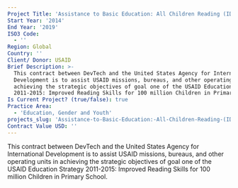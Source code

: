 ```yaml
---
Project Title: 'Assistance to Basic Education: All Children Reading (IDIQ)'
Start Year: '2014'
End Year: '2019'
ISO3 Code:
  - ''
Region: Global
Country: ''
Client/ Donor: USAID
Brief Description: >-
  This contract between DevTech and the United States Agency for International
  Development is to assist USAID missions, bureaus, and other operating units in
  achieving the strategic objectives of goal one of the USAID Education Strategy
  2011-2015: Improved Reading Skills for 100 million Children in Primary School.
Is Current Project? (true/false): true
Practice Area:
  - 'Education, Gender and Youth'
projects_slug: 'Assistance-to-Basic-Education:-All-Children-Reading-(IDIQ)'
Contract Value USD: ''
---
```

This contract between DevTech and the United States Agency for International Development is to assist USAID missions, bureaus, and other operating units in achieving the strategic objectives of goal one of the USAID Education Strategy 2011-2015: Improved Reading Skills for 100 million Children in Primary School.